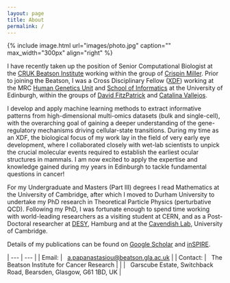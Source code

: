 ```yaml
---
layout: page
title: About
permalink: /
---
```


{% include image.html url="images/photo.jpg" caption="" max_width="300px" align="right" %}

I have recently taken up the position of Senior Computational Biologist at 
the [CRUK Beatson Institute](https://www.beatson.gla.ac.uk/) working within the 
group of [Crispin Miller](https://www.beatson.gla.ac.uk/beatson-research/beatson-research-groups/crispin-miller-computational-biology.html).
Prior to joining the Beatson, I was a Cross Disciplinary Fellow ([XDF](https://www.ed.ac.uk/cross-disciplinary-fellowships))
working at the MRC [Human Genetics Unit](https://www.ed.ac.uk/mrc-human-genetics-unit) and
[School of Informatics](https://www.ed.ac.uk/informatics) at the University of Edinburgh, 
within the groups of [David FitzPatrick](https://www.ed.ac.uk/mrc-human-genetics-unit/research/fitzpatrick-group)
and [Catalina Vallejos](https://vallejosgroup.github.io/). 
 

I develop and apply machine learning methods to extract informative
patterns from high-dimensional multi-omics datasets (bulk and single-cell),
with the overarching goal of gaining a deeper understanding of the
gene-regulatory mechanisms driving cellular-state transitions.
During my time as an XDF, the biological focus of my work lay in the 
field of very early eye development, where I collaborated closely with 
wet-lab scientists to unpick the crucial molecular events required to 
establish the earliest ocular structures in mammals.
I am now excited to apply the expertise and knowledge gained during 
my years in Edinburgh to tackle fundamental questions in cancer!
<!---
This work has the potential to inform genetic diagnoses of paediatric eye-malformations,
in particular through the identification of non-coding causal variations.
-->


For my Undergraduate and Masters (Part III) degrees I read Mathematics at the 
University of Cambridge, after which I moved to Durham University to undertake my 
PhD research in Theoretical Particle Physics (perturbative QCD).
Following my PhD, I was fortunate enough to spend time working with world-leading
researchers as a visiting student at CERN, and as a Post-Doctoral researcher at 
[DESY](https://www.desy.de/index_eng.html), Hamburg and at the [Cavendish Lab](https://www.phy.cam.ac.uk/), University of Cambridge.

Details of my publications can be found on [Google Scholar](https://scholar.google.com/citations?hl=en&user=34R7AfUAAAAJ) and 
[inSPIRE](https://inspirehep.net/literature?sort=mostrecent&size=25&page=1&q=a%20A.S.Papanastasiou.1&ui-citation-summary=true).


| --- | --- |
| Email:   | &nbsp; a.papanastasiou@beatson.gla.ac.uk |
| Contact: | &nbsp; The Beatson Institute for Cancer Research |
|          | &nbsp; Garscube Estate, Switchback Road, Bearsden, Glasgow, G61 1BD, UK |
